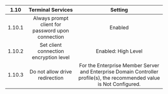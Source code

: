 
1.10|Terminal Services|Setting
:-----:|:-----:|:-----:
1.10.1 |Always prompt client for password upon connection |Enabled
1.10.2 |Set client connection encryption level |Enabled: High Level
1.10.3 |Do not allow drive redirection |For the Enterprise Member Server and Enterprise Domain Controller profile(s), the recommended value is Not Configured.
